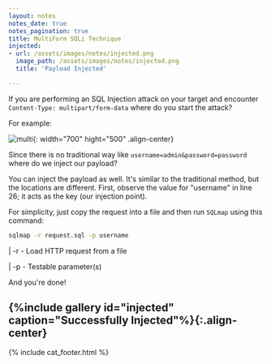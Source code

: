 ```yaml
---
layout: notes
notes_date: true
notes_pagination: true
title: MultiForm SQLi Technique
injected:
- url: /assets/images/notes/injected.png
  image_path: /assets/images/notes/injected.png
  title: 'Payload Injected'

---
```


If you are performing an SQL Injection attack on your target and encounter
`Content-Type: multipart/form-data` where do you start the attack?

For example:

![multi]({{site.baseurl}}/assets/images/notes/multi.png){: width="700"
hight="500" .align-center}

Since there is no traditional way like `username=admin&password=password` where
do we inject our payload?

You can inject the payload as well. It's similar to the traditional method, but
the locations are different. First, observe the value for "username" in line 26;
it acts as the key (our injection point).

For simplicity, just copy the request into a file and then run `SQLmap` using
this command:

```bash
sqlmap -r request.sql -p username
```

| -r - Load HTTP request from a file

| -p - Testable parameter(s)

And you're done!

{%include gallery id="injected" caption="Successfully Injected"%}{:.align-center}
---

{% include cat_footer.html %}
